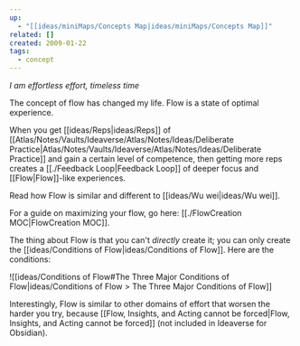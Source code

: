 ```yaml
---
up:
  - "[[ideas/miniMaps/Concepts Map|ideas/miniMaps/Concepts Map]]"
related: []
created: 2009-01-22
tags:
  - concept
---
```

 *I am effortless effort, timeless time*

The concept of flow has changed my life. Flow is a state of optimal experience.

When you get [[ideas/Reps|ideas/Reps]] of [[Atlas/Notes/Vaults/Ideaverse/Atlas/Notes/Ideas/Deliberate Practice|Atlas/Notes/Vaults/Ideaverse/Atlas/Notes/Ideas/Deliberate Practice]] and gain a certain level of competence, then getting more reps creates a [[./Feedback Loop|Feedback Loop]] of deeper focus and [[Flow|Flow]]-like experiences.

Read how Flow is similar and different to [[ideas/Wu wei|ideas/Wu wei]]. 

For a guide on maximizing your flow, go here: [[./FlowCreation MOC|FlowCreation MOC]].

The thing about Flow is that you can't *directly* create it; you can only create the [[ideas/Conditions of Flow|ideas/Conditions of Flow]]. Here are the conditions:

![[ideas/Conditions of Flow#The Three Major Conditions of Flow|ideas/Conditions of Flow > The Three Major Conditions of Flow]]

Interestingly, Flow is similar to other domains of effort that worsen the harder you try, because [[Flow, Insights, and Acting cannot be forced|Flow, Insights, and Acting cannot be forced]] (not included in Ideaverse for Obsidian).